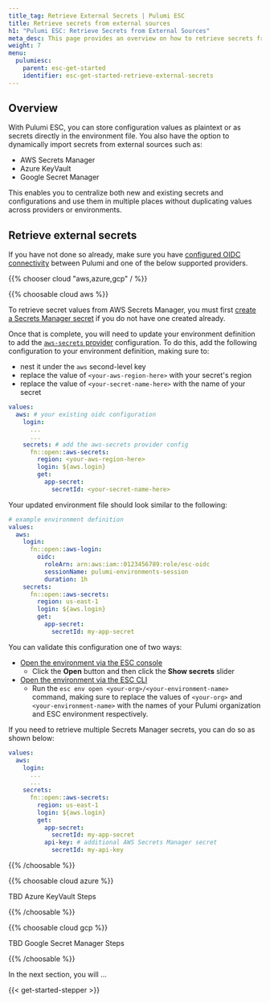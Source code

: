 ```yaml
---
title_tag: Retrieve External Secrets | Pulumi ESC
title: Retrieve secrets from external sources
h1: "Pulumi ESC: Retrieve Secrets from External Sources"
meta_desc: This page provides an overview on how to retrieve secrets from external sources.
weight: 7
menu:
  pulumiesc:
    parent: esc-get-started
    identifier: esc-get-started-retrieve-external-secrets
---
```


## Overview

With Pulumi ESC, you can store configuration values as plaintext or as secrets directly in the environment file. You also have the option to dynamically import secrets from external sources such as:

- AWS Secrets Manager
- Azure KeyVault
- Google Secret Manager

This enables you to centralize both new and existing secrets and configurations and use them in multiple places without duplicating values across providers or environments.

## Retrieve external secrets

If you have not done so already, make sure you have [configured OIDC connectivity](/docs/esc/get-started/begin/#configure-openid-connect-oidc) between Pulumi and one of the below supported providers.

{{% chooser cloud "aws,azure,gcp" / %}}

{{% choosable cloud aws %}}

To retrieve secret values from AWS Secrets Manager, you must first [create a Secrets Manager secret](https://docs.aws.amazon.com/secretsmanager/latest/userguide/create_secret.html) if you do not have one created already.

Once that is complete, you will need to update your environment definition to add the [`aws-secrets` provider](/docs/esc/providers/aws-secrets/) configuration. To do this, add the following configuration to your environment definition, making sure to:

- nest it under the `aws` second-level key
- replace the value of `<your-aws-region-here>` with your secret's region
- replace the value of `<your-secret-name-here>` with the name of your secret

```yaml
values:
  aws: # your existing oidc configuration
    login:
      ...
      ...
    secrets: # add the aws-secrets provider config
      fn::open::aws-secrets:
        region: <your-aws-region-here>
        login: ${aws.login}
        get:
          app-secret:
            secretId: <your-secret-name-here>
```

Your updated environment file should look similar to the following:

```yaml
# example environment definition
values:
  aws:
    login:
      fn::open::aws-login:
        oidc:
          roleArn: arn:aws:iam::0123456789:role/esc-oidc
          sessionName: pulumi-environments-session
          duration: 1h
    secrets:
      fn::open::aws-secrets:
        region: us-east-1
        login: ${aws.login}
        get:
          app-secret:
            secretId: my-app-secret
```

You can validate this configuration one of two ways:

- [Open the environment via the ESC console](/docs/esc/get-started/store-and-retrieve-secrets/#retrieve-via-the-console)
  - Click the **Open** button and then click the **Show secrets** slider
- [Open the environment via the ESC CLI](/docs/esc/get-started/store-and-retrieve-secrets/#retrieve-via-the-cli)
  - Run the `esc env open <your-org>/<your-environment-name>` command, making sure to replace the values of `<your-org>` and `<your-environment-name>` with the names of your Pulumi organization and ESC environment respectively.

If you need to retrieve multiple Secrets Manager secrets, you can do so as shown below:

```yaml
values:
  aws:
    login:
      ...
      ...
    secrets:
      fn::open::aws-secrets:
        region: us-east-1
        login: ${aws.login}
        get:
          app-secret:
            secretId: my-app-secret
          api-key: # additional AWS Secrets Manager secret
            secretId: my-api-key
```

{{% /choosable %}}

{{% choosable cloud azure %}}

TBD Azure KeyVault Steps

{{% /choosable %}}

{{% choosable cloud gcp %}}

TBD Google Secret Manager Steps

{{% /choosable %}}

In the next section, you will ...

{{< get-started-stepper >}}

